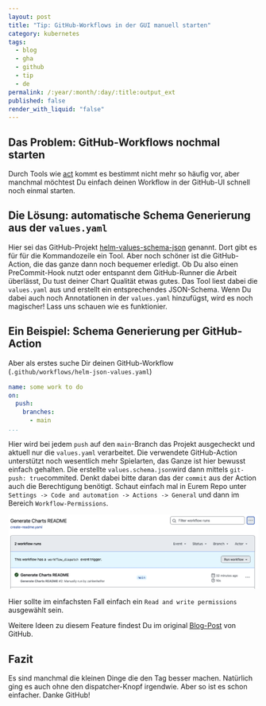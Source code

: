 ```yaml
---
layout: post
title: "Tip: GitHub-Workflows in der GUI manuell starten"
category: kubernetes
tags:
  - blog
  - gha
  - github
  - tip
  - de
permalink: /:year/:month/:day/:title:output_ext
published: false
render_with_liquid: "false"
---
```


## Das Problem: GitHub-Workflows nochmal starten
Durch Tools wie [act](https://github.com/nektos/act) kommt es bestimmt nicht mehr so häufig vor, aber manchmal möchtest Du einfach deinen Workflow in der GitHub-UI schnell noch einmal starten.

## Die Lösung: automatische Schema Generierung aus der `values.yaml`
Hier sei das GitHub-Projekt [helm-values-schema-json](https://github.com/losisin/helm-values-schema-json/tree/main) genannt. Dort gibt es  für für die Kommandozeile ein Tool.  Aber noch schöner ist die GitHub-Action, die das ganze dann noch bequemer erledigt. Ob Du also einen PreCommit-Hook nutzt oder entspannt dem GitHub-Runner die Arbeit überlässt,  Du tust deiner Chart Qualität etwas gutes. Das Tool liest dabei die `values.yaml` aus und erstellt ein entsprechendes JSON-Schema. Wenn Du dabei auch noch Annotationen in der `values.yaml` hinzufügst, wird es noch magischer! Lass uns schauen wie es funktionier.

## Ein Beispiel:  Schema Generierung per GitHub-Action
Aber als erstes suche Dir deinen GitHub-Workflow (`.github/workflows/helm-json-values.yaml`)

```yaml
name: some work to do
on:
  push:
    branches:
      - main
...
```

Hier wird bei jedem `push` auf den `main`-Branch das Projekt ausgecheckt und aktuell nur die `values.yaml` verarbeitet. Die verwendete GitHub-Action unterstützt noch wesentlich mehr Spielarten, das Ganze ist hier bewusst einfach gehalten. Die erstellte `values.schema.json`wird dann mittels `git-push: true`commited. Denkt dabei bitte daran das der `commit` aus der Action auch die Berechtigung benötigt.  Schaut einfach mal in Eurem Repo unter `Settings -> Code and automation -> Actions -> General` und dann im Bereich `Workflow-Permissions`.

![GitHub-Settings](assets/images/gh-workflow-dispatch.png)

Hier sollte im einfachsten Fall einfach ein `Read and write permissions` ausgewählt sein.

Weitere Ideen zu diesem Feature findest Du im original [Blog-Post](https://github.blog/changelog/2020-07-06-github-actions-manual-triggers-with-workflow_dispatch/) von GitHub.
## Fazit
Es sind manchmal die kleinen Dinge die den Tag besser machen. Natürlich ging es auch ohne den dispatcher-Knopf irgendwie. Aber so ist es schon einfacher. Danke GitHub!
